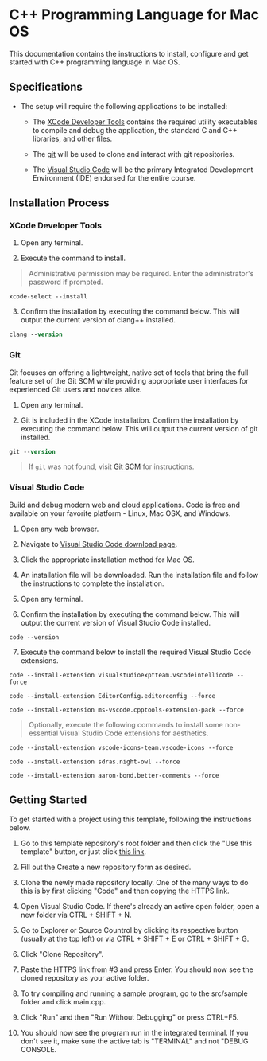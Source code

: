 # C++ Programming Language for Mac OS

This documentation contains the instructions to install, configure and get started with C++ programming language in Mac OS.

## Specifications

* The setup will require the following applications to be installed:

    * The [XCode Developer Tools](#xcode-developer-tools) contains the required utility executables to compile and debug the application, the standard C and C++ libraries, and other files.

    * The [git](#git) will be used to clone and interact with git repositories.

    * The [Visual Studio Code](#visual-studio-code) will be the primary Integrated Development Environment (IDE) endorsed for the entire course.

## Installation Process

### XCode Developer Tools

1. Open any terminal.

2. Execute the command to install.

> Administrative permission may be required. Enter the administrator's password if prompted.

```shell
xcode-select --install
```

3. Confirm the installation by executing the command below. This will output the current version of clang++ installed.

```ps
clang --version
```

### Git

Git focuses on offering a lightweight, native set of tools that bring the full feature set of the Git SCM while providing appropriate user interfaces for experienced Git users and novices alike.

1. Open any terminal.

2. Git is included in the XCode installation. Confirm the installation by executing the command below. This will output the current version of git installed.

```ps
git --version
```

> If `git` was not found, visit [Git SCM](https://git-scm.com/download/mac) for instructions.

### Visual Studio Code

Build and debug modern web and cloud applications. Code is free and available on your favorite platform - Linux, Mac OSX, and Windows.

1. Open any web browser.

2. Navigate to [Visual Studio Code download page](https://code.visualstudio.com/Download).

3. Click the appropriate installation method for Mac OS.

4. An installation file will be downloaded. Run the installation file and follow the instructions to complete the installation.

5. Open any terminal.

6. Confirm the installation by executing the command below. This will output the current version of Visual Studio Code installed.

```shell
code --version
```

7. Execute the command below to install the required Visual Studio Code extensions.

```shell
code --install-extension visualstudioexptteam.vscodeintellicode --force

code --install-extension EditorConfig.editorconfig --force

code --install-extension ms-vscode.cpptools-extension-pack --force
```

> Optionally, execute the following commands to install some non-essential Visual Studio Code extensions for aesthetics.

```shell
code --install-extension vscode-icons-team.vscode-icons --force

code --install-extension sdras.night-owl --force

code --install-extension aaron-bond.better-comments --force
```

## Getting Started

To get started with a project using this template, following the instructions below.

1. Go to this template repository's root folder and then click the "Use this template" button, or just click [this link](https://github.com/kurozawa6/amaoed-cpp-template).

2. Fill out the Create a new repository form as desired.

3. Clone the newly made repository locally. One of the many ways to do this is by first clicking "Code" and then copying the HTTPS link.

4. Open Visual Studio Code. If there's already an active open folder, open a new folder via CTRL + SHIFT + N.

5. Go to Explorer or Source Countrol by clicking its respective button (usually at the top left) or via CTRL + SHIFT + E or CTRL + SHIFT + G.

6. Click "Clone Repository".

7. Paste the HTTPS link from #3 and press Enter. You should now see the cloned repository as your active folder.

8. To try compiling and running a sample program, go to the src/sample folder and click main.cpp.

9. Click "Run" and then "Run Without Debugging" or press CTRL+F5.

10. You should now see the program run in the integrated terminal. If you don't see it, make sure the active tab is "TERMINAL" and not "DEBUG CONSOLE.